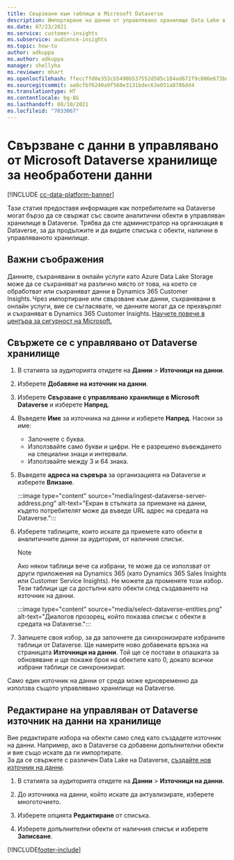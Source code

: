 ```yaml
---
title: Свързване към таблици в Microsoft Dataverse
description: Импортиране на данни от управлявано хранилище Data Lake в Microsoft Dataverse.
ms.date: 07/23/2021
ms.service: customer-insights
ms.subservice: audience-insights
ms.topic: how-to
author: adkuppa
ms.author: adkuppa
manager: shellyha
ms.reviewer: mhart
ms.openlocfilehash: ffeccffd0e353cb5490b537552d585c184ad672f9c806e673bd04743214ad068
ms.sourcegitcommit: aa0cfbf6240a9f560e3131bdec63e051a8786dd4
ms.translationtype: HT
ms.contentlocale: bg-BG
ms.lasthandoff: 08/10/2021
ms.locfileid: "7033067"
---
```

# <a name="connect-to-data-in-a-microsoft-dataverse-managed-data-lake"></a>Свързване с данни в управлявано от Microsoft Dataverse хранилище за необработени данни

[!INCLUDE [cc-data-platform-banner](../includes/cc-data-platform-banner.md)]

Тази статия предоставя информация как потребителите на Dataverse могат бързо да се свържат със своите аналитични обекти в управляван хранилище в Dataverse. Трябва да сте администратор на организация в Dataverse, за да продължите и да видите списъка с обекти, налични в управляваното хранилище.

## <a name="important-considerations"></a>Важни съображения

Данните, съхранявани в онлайн услуги като Azure Data Lake Storage може да се съхраняват на различно място от това, на което се обработват или съхраняват данни в Dynamics 365 Customer Insights. Чрез импортиране или свързване към данни, съхранявани в онлайн услуги, вие се съгласявате, че данните могат да се прехвърлят и съхраняват в Dynamics 365 Customer Insights. [Научете повече в центъра за сигурност на Microsoft.](https://www.microsoft.com/trust-center)

## <a name="connect-to-a-dataverse-managed-lake"></a>Свържете се с управлявано от Dataverse хранилище

1. В статията за аудиторията отидете на **Данни** > **Източници на данни**.

2. Изберете **Добавяне на източник на данни**.

3. Изберете **Свързване с управлявано хранилище в Microsoft Dataverse** и изберете **Напред**.

4. Въведете **Име** за източника на данни и изберете **Напред**. Насоки за име: 
   - Започнете с буква.
   - Използвайте само букви и цифри. Не е разрешено въвеждането на специални знаци и интервали.
   - Използвайте между 3 и 64 знака.

5. Въведете **адреса на сървъра** за организацията на Dataverse и изберете **Влизане**.

   :::image type="content" source="media/ingest-dataverse-server-address.png" alt-text="Екран в стъпката за приемане на данни, където потребителят може да въведе URL адрес на средата на Dataverse.":::

6. Изберете таблиците, които искате да приемете като обекти в аналитичните данни за аудитория, от наличния списък.    

   > [!NOTE]
   > Ако някои таблици вече са избрани, те може да се използват от други приложения на Dynamics 365 (като Dynamics 365 Sales Insights или Customer Service Insights). Не можете да променяте този избор. Тези таблици ще са достъпни като обекти след създаването на източник на данни.

   :::image type="content" source="media/select-dataverse-entities.png" alt-text="Диалогов прозорец, който показва списък с обекти в средата на Dataverse.":::

7. Запишете своя избор, за да започнете да синхронизирате избраните таблици от Dataverse. Ще намерите ново добавената връзка на страницата **Източници на данни**. Той ще се постави в опашката за обновяване и ще покаже броя на обектите като 0, докато всички избрани таблици се синхронизират.

Само един източник на данни от среда може едновременно да използва същото управлявано хранилище на Dataverse.

## <a name="edit-a-dataverse-managed-lake-data-source"></a>Редактиране на управляван от Dataverse източник на данни на хранилище

Вие редактирате избора на обекти само след като създадете източник на данни. Например, ако в Dataverse са добавени допълнителни обекти и вие също искате да ги импортирате.    
За да се свържете с различен Data Lake на Dataverse, [създайте нов източник на данни](#connect-to-a-dataverse-managed-lake).

1. В статията за аудиторията отидете на **Данни** > **Източници на данни**.

2. До източника на данни, който искате да актуализирате, изберете многоточието.

3. Изберете опцията **Редактиране** от списъка.

4. Изберете допълнителни обекти от наличния списък и изберете **Записване**.

[!INCLUDE[footer-include](../includes/footer-banner.md)]